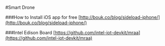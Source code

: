 #Smart Drone

###How to Install iOS app for free
[http://bouk.co/blog/sideload-iphone/](http://bouk.co/blog/sideload-iphone/)

###Intel Edison Board
[https://github.com/intel-iot-devkit/mraa](https://github.com/intel-iot-devkit/mraa)

